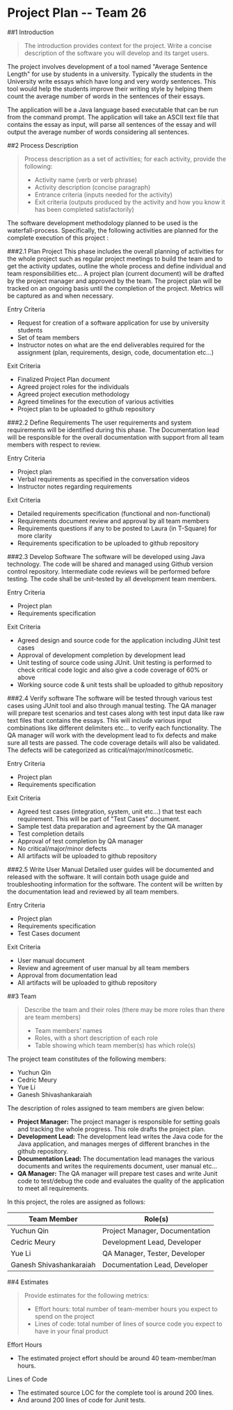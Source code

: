 # **Project Plan -- Team 26**

##1 Introduction
> The introduction provides context for the project. Write a concise description of the software you will develop and
> its target users.

The project involves development of a tool named "Average Sentence Length" for use by students in a university.
Typically the students in the University write essays which have long and very wordy sentences. This tool would help the
students improve their writing style by helping them count the average number of words in the sentences of their essays.

The application will be a Java language based executable that can be run from the command prompt. The application will
take an ASCII text file that contains the essay as input, will parse all sentences of the essay and will output the
average number of words considering all sentences. 

##2 Process Description
> Process description as a set of activities; for each activity, provide the following:
> 
> - Activity name (verb or verb phrase)
> - Activity description (concise paragraph)
> - Entrance criteria (inputs needed for the activity)
> - Exit criteria (outputs produced by the activity and how you know it has been completed satisfactorily)

The software development methodology planned to be used is the waterfall-process. Specifically, the following activities
are planned for the complete execution of this project : 

###2.1 Plan Project
This phase includes the overall planning of activities for the whole project such as regular project meetings to build 
the team and to get the activity updates, outline the whole process and define individual and team responsibilities etc... 
A project plan (current document) will be drafted by the project manager and approved by the team. The project plan will 
be tracked on an ongoing basis until the completion of the project. Metrics will be captured as and when necessary.

Entry Criteria

- Request for creation of a software application for use by university students
- Set of team members
- Instructor notes on what are the end deliverables required for the assignment (plan, requirements, design, code,
documentation etc...)

Exit Criteria

- Finalized Project Plan document
- Agreed project roles for the individuals
- Agreed project execution methodology
- Agreed timelines for the execution of various activities
- Project plan to be uploaded to github repository

###2.2 Define Requirements
The user requirements and system requirements will be identified during this phase. The
Documentation lead will be responsible for the overall documentation with support from all team members with respect to
review.

Entry Criteria

- Project plan
- Verbal requirements as specified in the conversation videos
- Instructor notes regarding requirements

Exit Criteria

- Detailed requirements specification (functional and non-functional)
- Requirements document review and approval by all team members
- Requirements questions if any to be posted to Laura (in T-Square) for more clarity
- Requirements specification to be uploaded to github repository

###2.3 Develop Software
The software will be developed using Java technology. The code will be shared and managed using Github version control 
repository. Intermediate code reviews will be performed before testing. The code shall be unit-tested by all development 
team members.

Entry Criteria

- Project plan
- Requirements specification

Exit Criteria

- Agreed design and source code for the application including JUnit test cases
- Approval of development completion by development lead
- Unit testing of source code using JUnit. Unit testing is performed to check critical code logic and also give a code
coverage of 60% or above 
- Working source code & unit tests shall be uploaded to github repository

###2.4 Verify software
The software will be tested through various test cases using JUnit tool and also through manual testing. The QA manager 
will prepare test scenarios and test cases along with test input data like raw text files that contains the essays. This 
will include various input combinations like different delimiters etc... to verify each functionality. The QA manager 
will work with the development lead to fix defects and make sure all tests are passed. The code coverage details will 
also be validated. The defects will be categorized as critical/major/minor/cosmetic.

Entry Criteria

- Project plan
- Requirements specification

Exit Criteria

- Agreed test cases (integration, system, unit etc...) that test each requirement. This will be part of "Test Cases"
document.
- Sample test data preparation and agreement by the QA manager
- Test completion details
- Approval of test completion by QA manager
- No critical/major/minor defects
- All artifacts will be uploaded to github repository

###2.5 Write User Manual
Detailed user guides will be documented and released with the software. It will contain both usage guide and 
troubleshooting information for the software. The content will be written by the documentation lead and reviewed by 
all team members.

Entry Criteria

- Project plan
- Requirements specification
- Test Cases document

Exit Criteria

- User manual document
- Review and agreement of user manual by all team members
- Approval from documentation lead
- All artifacts will be uploaded to github repository

##3 Team
> Describe the team and their roles (there may be more roles than there are team members)
>
> - Team members' names
> - Roles, with a short description of each role
> - Table showing which team member(s) has which role(s)

The project team constitutes of the following members:

- Yuchun Qin
- Cedric Meury
- Yue Li
- Ganesh Shivashankaraiah

The description of roles assigned to team members are given below:

- **Project Manager:** The project manager is responsible for setting goals and tracking the whole progress. This role drafts the project
plan.
- **Development Lead:** The development lead writes the Java code for the Java application, and manages merges of different branches in 
the github repository.
- **Documentation Lead:** The documentation lead manages the various documents and writes the requirements document, user manual etc...
- **QA Manager:** The QA manager will prepare test cases and write Junit code to test/debug the code and evaluates the quality of the
application to meet all requirements.

In this project, the roles are assigned as follows:

| Team Member             | Role(s)                        |
| ----------------------- | ------------------------------ |
| Yuchun Qin              | Project Manager, Documentation |
| Cedric Meury            | Development Lead, Developer    |
| Yue Li                  | QA Manager, Tester, Developer  |
| Ganesh Shivashankaraiah | Documentation Lead, Developer  |

##4 Estimates
> Provide estimates for the following metrics:
>
> - Effort hours: total number of team-member hours you expect to spend on the project
> - Lines of code: total number of lines of source code you expect to have in your final product

Effort Hours

- The estimated project effort should be around 40 team-member/man hours. 

Lines of Code

- The estimated source LOC for the complete tool is around 200 lines.
- And around 200 lines of code for Junit tests.